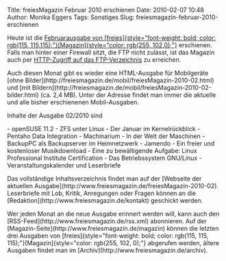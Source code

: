 Title: freiesMagazin Februar 2010 erschienen
Date: 2010-02-07 10:48
Author: Monika Eggers
Tags: Sonstiges
Slug: freiesmagazin-februar-2010-erschienen

Heute ist die [Februarausgabe von
[freies]{style="font-weight: bold; color: rgb(115, 115,115);"}[Magazin]{style="color: rgb(255, 102,0);"}](ftp://ftp.freiesmagazin.de/2010/freiesMagazin-2010-02.pdf)
erschienen. Falls man hinter einer Firewall sitzt, die FTP nicht
zulässt, ist das Magazin auch per [HTTP-Zugriff auf das
FTP-Verzeichnis](http://www.freiesmagazin.de/ftp/2010/freiesMagazin-2010-02.pdf)
zu erreichen.

</p>
Auch diesen Monat gibt es wieder eine HTML-Ausgabe für Mobilgeräte [ohne
Bilder](http://freiesmagazin.de/mobil/freiesMagazin-2010-02.html) und
[mit
Bildern](http://freiesmagazin.de/mobil/freiesMagazin-2010-02-bilder.html)
(ca. 2,4 MB). Unter der Adresse <http://freiesmagazin.de/mobil/> findet
man immer die aktuelle und alle bisher erschienenen Mobil-Ausgaben.

</p>
<!--break--><!--break-->

Inhalte der Ausgabe 02/2010 sind

</p>
-   openSUSE 11.2
-   ZFS unter Linux
-   Der Januar im Kernelrückblick
-   Pentaho Data Integration
-   Machinarium - In der Welt der Maschinen
-   BackupPC als Backupserver im Heimnetzwerk
-   Jamendo - Ein freier und kostenloser Musikdownload
-   Eine zu bewältigende Aufgabe: Linux Professional Institute
    Certification
-   Das Betriebssystem GNU/Linux
-   Veranstaltungskalender und Leserbriefe

</p>
Das vollständige Inhaltsverzeichnis findet man auf der [Webseite der
aktuellen Ausgabe](http://www.freiesmagazin.de/freiesMagazin-2010-02).
Leserbriefe mit Lob, Kritik, Anregungen oder Fragen können an die
[Redaktion](http://www.freiesmagazin.de/kontakt) geschickt werden.

</p>
Wer jeden Monat an die neue Ausgabe erinnert werden will, kann auch den
[RSS-Feed](http://www.freiesmagazin.de/rss.xml) abonnieren. Auf der
[Magazin-Seite](http://www.freiesmagazin.de/magazin) können die letzten
drei Ausgaben von
[freies]{style="font-weight: bold; color: rgb(115, 115, 115);"}[Magazin]{style="color: rgb(255, 102, 0);"}
abgerufen werden, ältere Ausgaben findet man im
[Archiv](http://www.freiesmagazin.de/archiv).

</p>

